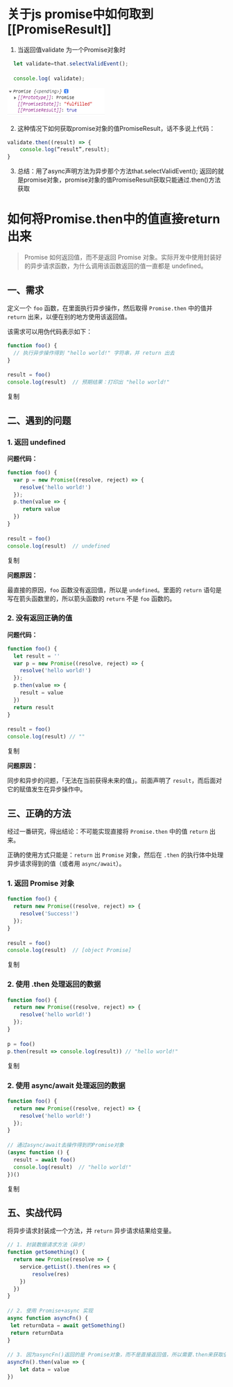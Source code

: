 # 关于js promise中如何取到[[PromiseResult]]

1. 当返回值validate 为一个Promise对象时

```js
  let validate=that.selectValidEvent();
  
  console.log( validate);
```

![img](07.promise中取到[[PromiseResult]].assets/6c1b1548b23d4640affa78c2b1e85033.png)


2. 这种情况下如何获取promise对象的值PromiseResult，话不多说上代码：

```js
validate.then((result) => {
	console.log(“result”,result);
}
```



3. 总结：用了async声明方法为异步那个方法that.selectValidEvent(); 返回的就是promise对象，promise对象的值PromiseResult获取只能通过.then()方法获取

# 如何将Promise.then中的值直接return出来

>  Promise 如何返回值，而不是返回 Promise 对象。实际开发中使用封装好的异步请求函数，为什么调用该函数返回的值一直都是 undefined。

## 一、需求

定义一个 `foo` 函数，在里面执行异步操作，然后取得 `Promise.then` 中的值并 `return` 出来，以便在别的地方使用该返回值。

该需求可以用伪代码表示如下：

```javascript
function foo() {
  // 执行异步操作得到 "hello world!" 字符串，并 return 出去
}

result = foo()
console.log(result)  // 预期结果：打印出 "hello world!"
```

复制

## 二、遇到的问题

### 1. 返回 undefined

**问题代码：**

```javascript
function foo() {
  var p = new Promise((resolve, reject) => {
    resolve('hello world!')
  });
  p.then(value => {
     return value
  })
}

result = foo()
console.log(result)  // undefined
```

复制

**问题原因：**

最直接的原因，`foo` 函数没有返回值，所以是 `undefined`。里面的 `return` 语句是写在箭头函数里的，所以箭头函数的 `return` 不是 `foo` 函数的。

### 2. 没有返回正确的值

**问题代码：**

```javascript
function foo() {
  let result = ''
  var p = new Promise((resolve, reject) => {
    resolve('hello world!')
  });
  p.then(value => {
    result = value
  })
  return result
}

result = foo()
console.log(result) // ""
```

复制

**问题原因：**

同步和异步的问题，「无法在当前获得未来的值」。前面声明了 `result`，而后面对它的赋值发生在异步操作中。

## 三、正确的方法

经过一番研究，得出结论：不可能实现直接将 `Promise.then` 中的值 `return` 出来。

正确的使用方式只能是：`return` 出 `Promise` 对象，然后在 `.then` 的执行体中处理异步请求得到的值（或者用 `async/await`）。

### 1. 返回 Promise 对象

```javascript
function foo() {
  return new Promise((resolve, reject) => {
    resolve('Success!')
  });
}

result = foo()
console.log(result)  // [object Promise]
```

复制

### 2. 使用 .then 处理返回的数据

```javascript
function foo() {
  return new Promise((resolve, reject) => {
    resolve('hello world!')
  });
}

p = foo()
p.then(result => console.log(result)) // "hello world!"
```

复制

### 2. 使用 async/await 处理返回的数据

```javascript
function foo() {
  return new Promise((resolve, reject) => {
    resolve('hello world!')
  });
}

// 通过async/await去操作得到的Promise对象
(async function () {
  result = await foo()
  console.log(result)  // "hello world!"
})()
```

复制

## 五、实战代码

将异步请求封装成一个方法，并 `return` 异步请求结果给变量。

```javascript
// 1. 封装数据请求方法（异步）
function getSomething() {
  return new Promise(resolve => {
    service.getList().then(res => {
        resolve(res)
    }) 
  })
}

// 2. 使用 Promise+async 实现
async function asyncFn() {
 let returnData = await getSomething()
 return returnData 
}

// 3. 因为asyncFn()返回的是 Promise对象，而不是直接返回值，所以需要.then来获取值进行操作
asyncFn().then(value => {
    let data = value
})
```